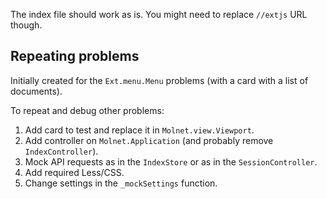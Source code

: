 The index file should work as is.
You might need to replace `//extjs` URL though.

## Repeating problems
Initially created for the `Ext.menu.Menu` problems (with a card with a list of documents).

To repeat and debug other problems:
1. Add card to test and replace it in `Molnet.view.Viewport`.
2. Add controller on `Molnet.Application` (and probably remove `IndexController`).
3. Mock API requests as in the `IndexStore` or as in the `SessionController`.
4. Add required Less/CSS.
5. Change settings in the `_mockSettings` function.
